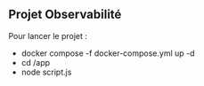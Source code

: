 ## Projet Observabilité

Pour lancer le projet :
  - docker compose -f docker-compose.yml up -d
  - cd /app
  - node script.js 